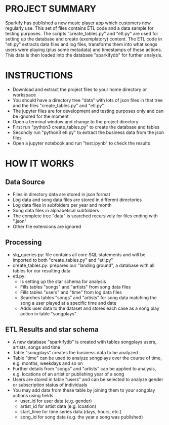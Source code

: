 # PROJECT SUMMARY
Sparkify has published a new music player app which customers now regularly use.
This set of files contains ETL code and a data sample for testing purposes.
The scripts "create_tables.py" and "etl.py" are used for setting up the database and create (exemplatory) content.
The ETL code in "etl.py" extracts data files and log files, transforms them into what songs users were playing (plus some metadata) and timestamps of those actions.
This data is then loaded into the database "sparkifydb" for further analysis.

# INSTRUCTIONS
- Download and extract the project files to your home directory or workspace</IL>
- You should have a directory tree "data" with lots of json files in that tree and the files "create_tables.py" and "etl.py"</IL>
- The jupyter files are for development and testing purposes only and can be ignored for the moment</IL>
- Open a terminal window and change to the project directory</IL>
- First run "python3 create_tables.py" to create the database and tables</IL>
- Secondly run "python3 etl.py" to extract the business data from the json files</IL>
- Open a jupyter notebook and run "test.ipynb" to check the results</IL>

# HOW IT WORKS
## Data Source
- Files in directory data are stored in json format
- Log data and song data files are stored in different directories
- Log data files in subfolders per year and month
- Song data files in alphabetical subfolders
- The complete tree "data" is searched recursively for files ending with ".json"
- Other file extensions are ignored

## Processing
- slq_queries.py: file contains all core SQL statements and will be imported to both "create_tables.py" and "etl.py"
- create_tables.py: prepares our "landing ground", a database with all tables for our resulting data
- etl.py:
    - Is setting up the star schema for analysis
    - Fills tables "songs" and "artists" from song data files
    - Fills tables "users" and "time" from log data files
    - Searches tables "songs" and "artists" for song data matching the song a user played at a specific time and date
    - Adds user data to the dataset and stores each case as a song play action in table "songplays"

## ETL Results and star schema
- A new database "sparkifydb" is created with tables songplays users, artists, songs and time
- Table "songplays" creates the business data to be analyzed
- Table "time" can be used to analyze songplays over the course of time, e.g. months, weekdays and so on
- Further details from "songs" and "artists" can be applied to analysis, e.g. locations of an artist or publishing year of a song
- Users are stored in table "users" and can be selected to analyze gender or subscription status of individuals
- You may add data from these table by joining them to your songplay actions using fields
    - user_id for user data (e.g. gender)
    - artist_id for artist data (e.g. lcoation)
    - start_time for time series data (days, hours, etc.)
    - song_id for song data (e.g. the year a song was published)
